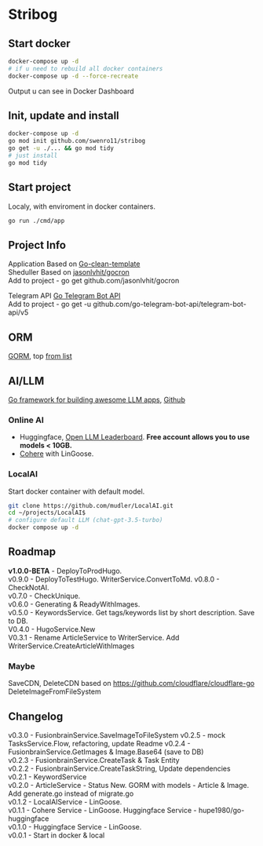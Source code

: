 
# Stribog

## Start docker
```bash
docker-compose up -d
# if u need to rebuild all docker containers
docker-compose up -d --force-recreate
```
Output u can see in Docker Dashboard

## Init, update and install
```bash
docker-compose up -d
go mod init github.com/swenro11/stribog
go get -u ./... && go mod tidy 
# just install
go mod tidy
```

## Start project 
Localy, with enviroment in docker containers.  
```bash
go run ./cmd/app
```

## Project Info
Application Based on [Go-clean-template](https://github.com/evrone/go-clean-template)  
Sheduller Based on [jasonlvhit/gocron](https://github.com/jasonlvhit/gocron)  
Add to project - go get github.com/jasonlvhit/gocron  

Telegram API [Go Telegram Bot API](https://go-telegram-bot-api.dev/)  
Add to project - go get -u github.com/go-telegram-bot-api/telegram-bot-api/v5 

## ORM
[GORM](https://gorm.io/), top [from list](https://github.com/d-tsuji/awesome-go-orms) 

## AI/LLM
[Go framework for building awesome LLM apps](https://lingoose.io/), [Github](https://github.com/henomis/lingoose)  

### Online AI
- Huggingface, [Open LLM Leaderboard](https://huggingface.co/spaces/HuggingFaceH4/open_llm_leaderboard). **Free account allows you to use models < 10GB.**  
- [Cohere](https://cohere.com/) with LinGoose. 

### LocalAI
Start docker container with default model.  
```bash
git clone https://github.com/mudler/LocalAI.git 
cd ~/projects/LocalAI$ 
# configure default LLM (chat-gpt-3.5-turbo)
docker compose up -d
```

## Roadmap
**v1.0.0-BETA** - DeployToProdHugo.  
v0.9.0 - DeployToTestHugo. WriterService.ConvertToMd. 
v0.8.0 - CheckNotAI.  
v0.7.0 - CheckUnique.  
v0.6.0 - Generating & ReadyWithImages.  
v0.5.0 - KeywordsService. Get tags/keywords list by short description. Save to DB.  
V0.4.0 - HugoService.New  
V0.3.1 - Rename ArticleService to WriterService. Add WriterService.CreateArticleWithImages  

### Maybe
SaveCDN, DeleteCDN based on https://github.com/cloudflare/cloudflare-go  
DeleteImageFromFileSystem  

## Changelog
v0.3.0 - FusionbrainService.SaveImageToFileSystem
v0.2.5 - mock TasksService.Flow, refactoring, update Readme 
v0.2.4 - FusionbrainService.GetImages & Image.Base64 (save to DB)   
v0.2.3 - FusionbrainService.CreateTask & Task Entity  
v0.2.2 - FusionbrainService.CreateTaskString, Update dependencies  
v0.2.1 - KeywordService  
v0.2.0 - ArticleService - Status New. GORM with models - Article & Image. Add generate.go instead of migrate.go  
v0.1.2 - LocalAIService - LinGoose.  
v0.1.1 - Cohere Service - LinGoose. Huggingface Service - hupe1980/go-huggingface  
v0.1.0 - Huggingface Service - LinGoose.  
v0.0.1 - Start in docker & local  